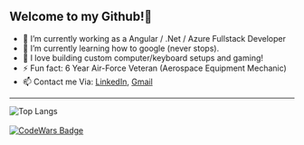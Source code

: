    <h2>Welcome to my Github!👋</h2>
   
- 🔭 I’m currently working as a Angular / .Net / Azure Fullstack Developer
- 🌱 I’m currently learning how to google (never stops).
- 💬 I love building custom computer/keyboard setups and gaming!
- ⚡ Fun fact: 6 Year Air-Force Veteran (Aerospace Equipment Mechanic)
- 📫 Contact me Via: [LinkedIn](https://www.linkedin.com/in/acra-jonathan/), [Gmail](mailto:jonathanacra@gmail.com)

---
![Top Langs](https://github-readme-stats.vercel.app/api/top-langs/?username=J-Acra&layout=compact&theme=react)
<br>
<br>
[![CodeWars Badge](https://www.codewars.com/users/J-Acra/badges/large)](https://www.codewars.com/users/J-Acra/)
